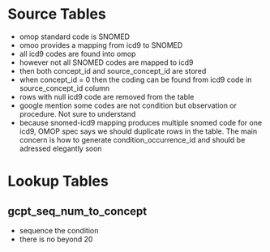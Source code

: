 # Source Tables

- omop standard code is SNOMED
- omoo provides a mapping from icd9 to SNOMED
- all icd9 codes are found into omop
- however not all SNOMED codes are mapped to icd9
- then both concept_id and source_concept_id are stored
- when concept_id = 0 then the coding can be found from icd9 code in source_concept_id column
- rows with null icd9 code are removed from the table
- google mention some codes are not condition but observation or procedure. Not sure to understand 
- because snomed-icd9 mapping produces multiple snomed code for one icd9, OMOP spec says we should duplicate rows in the table. The main concern is how to generate condition_occurrence_id and should be adressed elegantly soon


# Lookup Tables

## gcpt_seq_num_to_concept

- sequence the condition
- there is no beyond 20
